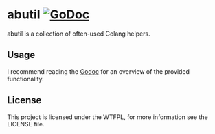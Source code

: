 # abutil [![GoDoc](https://godoc.org/github.com/bahlo/abutil?status.svg)](https://godoc.org/github.com/bahlo/abutil)

abutil is a collection of often-used Golang helpers.

## Usage

I recommend reading the [Godoc](https://godoc.org/github.com/bahlo/abutil) for
an overview of the provided functionality.

## License

This project is licensed under the WTFPL, for more information see the LICENSE
file.
